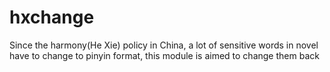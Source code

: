 hxchange
========

Since the harmony(He Xie) policy in China, a lot of sensitive words in novel have to change to pinyin format, this module is aimed to change them back
